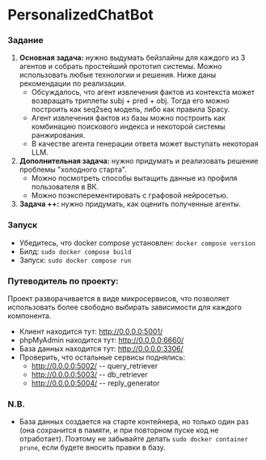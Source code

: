 # PersonalizedChatBot

### Задание

1) **Основная задача:** нужно выдумать бейзлайны для каждого из 3 агентов и собрать простейший прототип системы. Можно использовать любые технологии и решения. Ниже даны рекомендации по реализации.
     - Обсуждалось, что агент извлечения фактов из контекста может возвращать триплеты subj + pred + obj. Тогда его можно построить как seq2seq модель, либо как правила Spacy.
     - Агент извлечения фактов из базы можно построить как комбинацию поискового индекса и некоторой системы ранжирования.
     - В качестве агента генерации ответа может выступать некоторая LLM.
2) **Дополнительная задача:** нужно придумать и реализовать решение проблемы "холодного старта".
     - Можно посмотреть способы вытащить данные из профиля пользователя в ВК.
     - Можно поэксперементировать с графовой нейросетью.
3) **Задача ++:** нужно придумать, как оценить полученные агенты.

###  Запуск

- Убедитесь, что docker compose установлен: `docker compose version`
- Билд: `sudo docker compose build`
- Запуск: `sudo docker compose run`

### Путеводитель по проекту:

Проект разворачивается в виде микросервисов, что позволяет использовать более свободно выбирать зависимости для каждого компонента. 

- Клиент находится тут: http://0.0.0.0:5001/
- phpMyAdmin находится тут: http://0.0.0.0:6660/
- База данных находится тут: http://0.0.0.0:3306/
- Проверить, что остальные сервисы поднялись:
     - http://0.0.0.0:5002/ -- query_retriever
     - http://0.0.0.0:5003/ -- db_retriever
     - http://0.0.0.0:5004/ -- reply_generator
 
### N.B.

- База данных создается на старте контейнера, но только один раз (она сохранится в памяти, и при повторном пуске код не отработает). Поэтому не забывайте делать `sudo docker container prune`, если будете вносить правки в базу.
